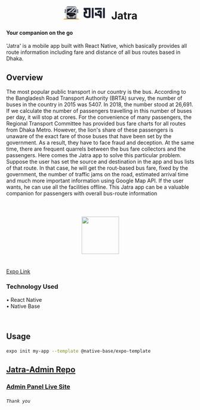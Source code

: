<h1 align="center">
  <img src="assets/logo.png" height="35" style="margin-right: 10px"/> Jatra 
</h1>

#### Your companion on the go

'Jatra' is a mobile app built with React Native, which basically provides all route information including fare and distance of all bus routes based in Dhaka.

## Overview

The most popular public transport in our country is the bus. According to the Bangladesh Road Transport Authority (BRTA) survey, the number of buses in the country 
in 2015 was 5407. In 2018, the number stood at 26,691. If we calculate the number of passengers travelling in this number of buses per day, it will stop at crores. For the 
convenience of many passengers, the Regional Transport Committee has provided bus fare charts for all routes from Dhaka Metro. However, the lion's share of these passengers 
is unaware of the exact fare of those buses that have been set by the government. As a result, they have to face fraud and deception. At the same time, there are frequent 
quarrels between the bus fare collectors and the passengers.
Here comes the Jatra app to solve this particular problem. Suppose the user has set the source and destination in the app and bus lists of that route. In that case, he will get the rout-based bus fare, fixed by the government, the number of traffic jams on the road, estimated arrival time and much more important information using Google Map API. If the user wants, he can use all the facilities offline. This Jatra app can be a valuable companion for passengers with overall bus-route information

<br/>
<h3 align="center">
  <img src="https://qr.expo.dev/expo-go?owner=asad.mridul&slug=jatra&releaseChannel=default&host=exp.host" width="100" height="100"/>
</h3>
<br/>
<a href="https://expo.dev/@asad.mridul/jatra">Expo Link</a>
<br/>

### Technology Used
• React Native <br/>
• Native Base <br/>

<br/>

## Usage

```sh
expo init my-app --template @native-base/expo-template
```

## [Jatra-Admin Repo](https://github.com/AsadujjamanMridul/jatra-admin/)
### [Admin Panel Live Site](https://jatra-admin.netlify.app/)

###### `Thank you`
